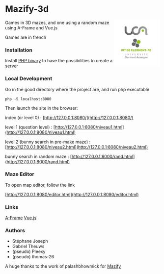 # Mazify-3d

<img src="/assets/images/logo_UCA.jpg" alt="Réalisé par des étudiants de l'IUT d'aubière" align="right" width="150" height="150">

Games in 3D mazes, and one using a random maze using A-Frame and Vue.js

Games are in french

### Installation

Install [PHP binary](https://windows.php.net/downloads/releases/php-7.4.28-nts-Win32-vc15-x64.zip) to have the possibilities to create a server

### Local Development

Go in the good directory where the project are, and run php executable

    php -S localhost:8080

Then launch the site in the browser:

index (or level 0) : [http://127.0.0.1:8080/](http://127.0.0.1:8080/)

level 1 (question level) : [http://127.0.0.1:8080/niveau1.html](http://127.0.0.1:8080/niveau1.html)

level 2 (bunny search in pre-make maze) : [http://127.0.0.1:8080/niveau2.html](http://127.0.0.1:8080/niveau2.html)

bunny search in random maze : [http://127.0.0.1:8000/rand.html](http://127.0.0.1:8000/rand.html)

### Maze Editor

To open map editor, follow the link

[http://127.0.0.1:8080/editor.html](http://127.0.0.1:8080/editor.html)

### Links
[A-Frame](https://aframe.io/)
[Vue.js](https://vuejs.org/)

### Authors
 * Stéphane Joseph
 * Gabriel Theuws
 * (pseudo) Pleexy
 * (pseudo) thomas-26

A huge thanks to the work of palashbhowmick for [Mazify](https://github.com/palashbhowmick/mazify-3d)

